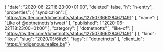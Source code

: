 {
  "date": "2020-06-22T18:23:00+01:00",
  "deleted": false,
  "h": "h-entry",
  "properties": {
    "syndication": [
      "https://twitter.com/dotnetnotts/status/1275073661284671491"
    ],
    "name": [
      "Like of @dotnetnotts's tweet"
    ],
    "published": [
      "2020-06-22T18:23:00+01:00"
    ],
    "category": [
      "dotnetnotts"
    ],
    "like-of": [
      "https://twitter.com/dotnetnotts/status/1275073661284671491"
    ]
  },
  "kind": "likes",
  "slug": "2020/06/6ifz5",
  "tags": [
    "dotnetnotts"
  ],
  "client_id": "https://indigenous.realize.be"
}

